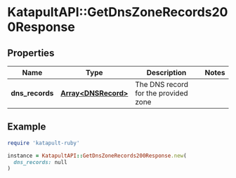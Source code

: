 # KatapultAPI::GetDnsZoneRecords200Response

## Properties

| Name | Type | Description | Notes |
| ---- | ---- | ----------- | ----- |
| **dns_records** | [**Array&lt;DNSRecord&gt;**](DNSRecord.md) | The DNS record for the provided zone |  |

## Example

```ruby
require 'katapult-ruby'

instance = KatapultAPI::GetDnsZoneRecords200Response.new(
  dns_records: null
)
```


